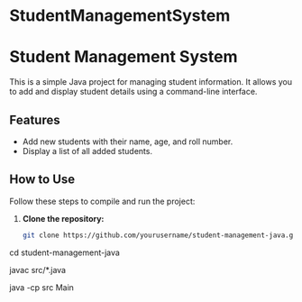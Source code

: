 # StudentManagementSystem
# Student Management System

This is a simple Java project for managing student information. It allows you to add and display student details using a command-line interface.

## Features

- Add new students with their name, age, and roll number.
- Display a list of all added students.

## How to Use

Follow these steps to compile and run the project:

1. **Clone the repository:**

   ```sh
   git clone https://github.com/yourusername/student-management-java.git


cd student-management-java

javac src/*.java


java -cp src Main

